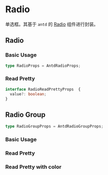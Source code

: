 # Radio

单选框。其基于 `antd` 的 [Radio](https://ant.design/components/radio/) 组件进行封装。

## Radio

### Basic Usage

```ts
type RadioProps = AntdRadioProps;
```

<code src="./demos/new-demos/radio-basic.tsx"></code>

### Read Pretty

```ts
interface RadioReadPrettyProps  {
  value?: boolean;
}
```

<code src="./demos/new-demos/radio-read-pretty.tsx"></code>

## Radio Group

```ts
type RadioGroupProps = AntdRadioGroupProps;
```

### Basic Usage

<code src="./demos/new-demos/group-basic.tsx"></code>

### Read Pretty

<code src="./demos/new-demos/group-read-pretty.tsx"></code>

### Read Pretty with color

<code src="./demos/new-demos/group-read-pretty-color.tsx"></code>
